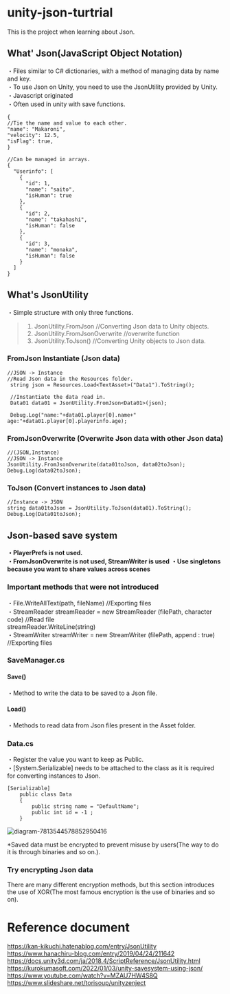 # unity-json-turtrial
This is the project when learning about Json.

## What' Json(JavaScript Object Notation)
・Files similar to C# dictionaries, with a method of managing data by name and key.  
・To use Json on Unity, you need to use the JsonUtility provided by Unity.  
・Javascript originated  
・Often used in unity with save functions.  

```
{
//Tie the name and value to each other.
"name": "Makaroni",
"velocity": 12.5,
"isFlag": true,
}  

//Can be managed in arrays.
{
  "Userinfo": [
    {
      "id": 1,
      "name": "saito",
      "isHuman": true
    },
    {
      "id": 2,
      "name": "takahashi",
      "isHuman": false
    },
    {
      "id": 3,
      "name": "monaka",
      "isHuman": false
    }
  ]
}
```

## What's JsonUtility  
・Simple structure with only three functions.  
>1. JsonUtility.FromJson //Converting Json data to Unity objects.
>2. JsonUtility.FromJsonOverwrite //overwrite function
>3. JsonUtility.ToJson()  //Converting Unity objects to Json data.
### FromJson Instantiate (Json data)
```
//JSON -> Instance
//Read Json data in the Resources folder.
 string json = Resources.Load<TextAsset>("Data1").ToString();
       
 //Instantiate the data read in.
 Data01 data01 = JsonUtility.FromJson<Data01>(json);
 
 Debug.Log("name:"+data01.player[0].name+" age:"+data01.player[0].playerinfo.age);
```
### FromJsonOverwrite (Overwrite Json data with other Json data)
```
//(JSON,Instance)
//JSON -> Instance
JsonUtility.FromJsonOverwrite(data01toJson, data02toJson);
Debug.Log(data02toJson);
```
### ToJson (Convert instances to Json data)
```
//Instance -> JSON
string data01toJson = JsonUtility.ToJson(data01).ToString();
Debug.Log(Data01toJson);
```
## Json-based save system
**・PlayerPrefs is not used.**  
**・FromJsonOverwrite is not used, StreamWriter is used**
**・Use singletons because you want to share values across scenes**

### Important methods that were not introduced
・File.WriteAllText(path, fileName) //Exporting files  
・StreamReader streamReader = new StreamReader (filePath, character code) //Read file   
 streamReader.WriteLine(string)  
・StreamWriter streamWriter = new StreamWriter (filePath, append : true) //Exporting files
### SaveManager.cs
#### Save()
・Method to write the data to be saved to a Json file.
#### Load()
・Methods to read data from Json files present in the Asset folder.
### Data.cs
・Register the value you want to keep as Public.  
・[System.Serializable] needs to be attached to the class as it is required for converting instances to Json.  
```
[Serializable]
    public class Data
    {
        public string name = "DefaultName";
        public int id = -1 ;
    }
```
![diagram-7813544578852950416](https://user-images.githubusercontent.com/96648305/163936045-64be4d55-9fc8-4f19-9870-0aff2c2c755d.png)

*Saved data must be encrypted to prevent misuse by users(The way to do it is through binaries and so on.).

### Try encrypting Json data
There are many different encryption methods, but this section introduces the use of XOR(The most famous encryption is the use of binaries and so on).  

# Reference document
https://kan-kikuchi.hatenablog.com/entry/JsonUtility  
https://www.hanachiru-blog.com/entry/2019/04/24/211642  
https://docs.unity3d.com/ja/2018.4/ScriptReference/JsonUtility.html  
https://kurokumasoft.com/2022/01/03/unity-savesystem-using-json/  
https://www.youtube.com/watch?v=MZAU7HW4S8Q  
https://www.slideshare.net/torisoup/unityzenject
